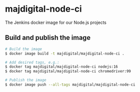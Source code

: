 # majdigital-node-ci
The Jenkins docker image for our Node.js projects

## Build and publish the image

```sh
# Build the image
$ docker image build -t majdigital/majdigital-node-ci .

# Add desired tags, e.g.:
$ docker tag majdigital/majdigital-node-ci nodejs:16
$ docker tag majdigital/majdigital-node-ci chromedriver:99

# Publish the image
$ docker image push --all-tags majdigital/majdigital-node-ci
```